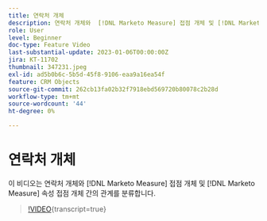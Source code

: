 ```yaml
---
title: 연락처 개체
description: 연락처 개체와  [!DNL Marketo Measure] 접점 개체 및 [!DNL Marketo Measure] 속성 접점 개체 간의 관계를 분류해 보십시오.
role: User
level: Beginner
doc-type: Feature Video
last-substantial-update: 2023-01-06T00:00:00Z
jira: KT-11702
thumbnail: 347231.jpeg
exl-id: ad5b0b6c-5b5d-45f8-9106-eaa9a16ea54f
feature: CRM Objects
source-git-commit: 262cb13fa02b32f7918ebd569720b80078c2b28d
workflow-type: tm+mt
source-wordcount: '44'
ht-degree: 0%

---
```


# 연락처 개체

이 비디오는 연락처 개체와 [!DNL Marketo Measure] 접점 개체 및 [!DNL Marketo Measure] 속성 접점 개체 간의 관계를 분류합니다.

>[!VIDEO](https://video.tv.adobe.com/v/3422215/?learn=on&captions=kor){transcript=true}
